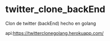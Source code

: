 # twitter_clone_backEnd
Clon de twitter (backEnd) hecho en golang

api:https://twitterclonegolang.herokuapp.com/ 
